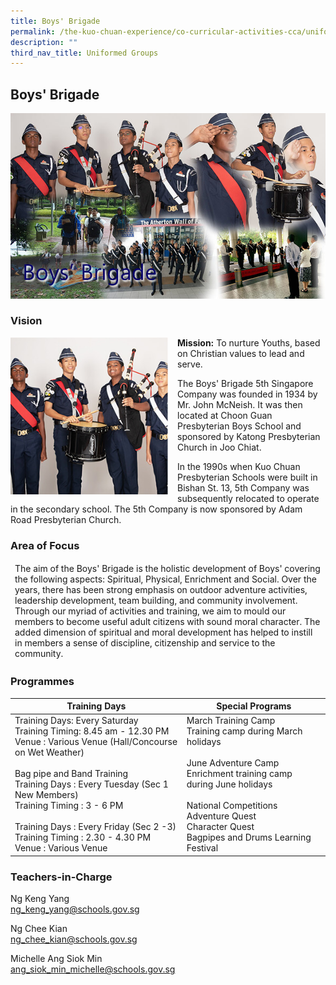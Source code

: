 ```yaml
---
title: Boys' Brigade
permalink: /the-kuo-chuan-experience/co-curricular-activities-cca/uniformed-groups/uniformed-groups/
description: ""
third_nav_title: Uniformed Groups
---
```

## Boys' Brigade


![](/images/The%20Kuo%20Chuan%20Experience/CCA/boysbrigade.jpg)



### Vision

<img src="/images/The%20Kuo%20Chuan%20Experience/CCA/content_boys_brigade.jpg" style="width:50%;margin-right:15px;" align = "left">

**Mission:** To nurture Youths, based on Christian values to lead and serve.  
  
The Boys' Brigade 5th Singapore Company was founded in 1934 by Mr. John McNeish. It was then located at Choon Guan Presbyterian Boys School and sponsored by Katong Presbyterian Church in Joo Chiat.   
  
In the 1990s when Kuo Chuan Presbyterian Schools were built in Bishan St. 13, 5th Company was subsequently relocated to operate in the secondary school. The 5th Company is now sponsored by Adam Road Presbyterian Church.



### Area of Focus

<table>
<thead>
  <tr>
    <td>The aim of the Boys' Brigade is the holistic development of Boys' covering the following aspects: Spiritual, Physical, Enrichment and Social. Over the years, there has been strong emphasis on outdoor adventure activities, leadership development, team building, and community involvement. Through our myriad of activities and training, we aim to mould our members to become useful adult citizens with sound moral character. The added dimension of spiritual and moral development has helped to instill in members a sense of discipline, citizenship and service to the community.</td>
  </tr>
</thead>
</table>


### Programmes

<table>
<thead>
  <tr>
    <th>Training Days</th>
    <th>Special Programs</th>
  </tr>
</thead>
<tbody>
  <tr>
    <td>Training Days: Every Saturday <br>Training Timing: 8.45 am - 12.30 PM <br>Venue : Various Venue (Hall/Concourse on Wet Weather) <br><br>Bag pipe and Band Training <br>Training Days : Every Tuesday (Sec 1 New Members) <br>Training Timing : 3 - 6 PM <br><br>Training Days : Every Friday (Sec 2 -3) <br>Training Timing : 2.30 - 4.30 PM <br>Venue : Various Venue</td>
    <td>March Training Camp<br>Training camp during March holidays<br><br>June Adventure Camp<br>Enrichment training camp during June holidays<br><br>National Competitions<br>Adventure Quest<br>Character Quest<br>Bagpipes and Drums Learning Festival</td>
  </tr>
</tbody>
</table>


### Teachers-in-Charge

Ng Keng Yang<br>
<a href="mailto:ng_keng_yang@schools.gov.sg">ng_keng_yang@schools.gov.sg</a>

Ng Chee Kian<br>
<a href="mailto:ng_chee_kian@schools.gov.sg">ng_chee_kian@schools.gov.sg</a>

Michelle Ang Siok Min<br>
<a href="mailto:ang_siok_min_michelle@schools.gov.sg">ang_siok_min_michelle@schools.gov.sg</a>